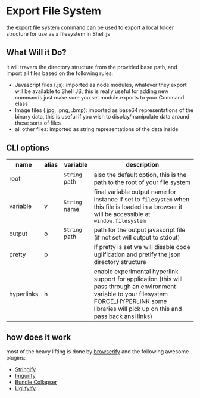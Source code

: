 # Export File System

the export file system command can be used to export a local folder structure for use as a filesystem in Shell.js

## What Will it Do?

it will travers the directory structure from the provided base path, and import all files based on the following rules:

* Javascript files (.js): imported as node modules, whatever they export will be available to Shell JS, this is really useful for adding new commands just make sure you set module.exports to your Command class
* Image files (.jpg, .png, .bmp): imported as base64 representations of the binary data, this is useful if you wish to display/manipulate data around these sorts of files
* all other files: imported as string representations of the data inside

## CLI options 

| name       | alias | variable      | description |
| ----       | ----- | --------      | ----------- |
| root       |       | `String` path | also the default option, this is the path to the root of your file system |
| variable   | v     | `String` name | final variable output name for instance if set to `filesystem` when this file is loaded in a browser it will be accessible at `window.filesystem` |
| output     | o     | `String` path | path for the output javascript file (if not set will output to stdout) |
| pretty     | p     |               | if pretty is set we will disable code uglification and pretify the json directory structure | 
| hyperlinks | h     |               | enable experimental hyperlink support for application (this will pass through an environment variable to your filesystem FORCE_HYPERLINK some libraries will pick up on this and pass back ansi links) |

## how does it work

most of the heavy lifting is done by [browserify](http://browserify.org/) and the following awesome plugins:

* [Stringify](http://johnpostlethwait.github.io/stringify/)
* [Imgurify](https://github.com/asbjornenge/imgurify)
* [Bundle Collapser](https://github.com/substack/bundle-collapser)
* [Uglifyify](https://github.com/hughsk/uglifyify)